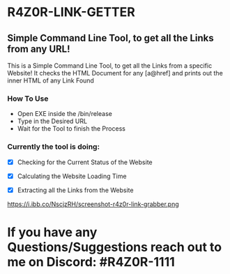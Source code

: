 # R4Z0R-LINK-GETTER
## Simple Command Line Tool, to get all the Links from any URL!

This is a Simple Command Line Tool, to get all the Links from a specific Website! 
It checks the HTML Document for any [a@href] and prints out the inner HTML of any Link Found

### How To Use

- Open EXE inside the /bin/release
- Type in the Desired URL
- Wait for the Tool to finish the Process

### Currently the tool is doing: 

- [X] Checking for the Current Status of the Website
- [x] Calculating the Website Loading Time
- [x] Extracting all the Links from the Website


https://i.ibb.co/NscjzRH/screenshot-r4z0r-link-grabber.png

# If you have any Questions/Suggestions reach out to me on Discord: #R4Z0R-1111

